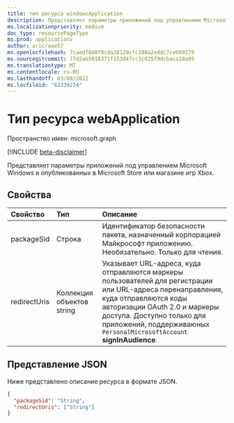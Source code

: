 ```yaml
---
title: тип ресурса windowsApplication
description: Представляет параметры приложений под управлением Microsoft Windows и опубликованных в Microsoft Store или магазине игр Xbox.
ms.localizationpriority: medium
doc_type: resourcePageType
ms.prod: applications
author: aricrowe57
ms.openlocfilehash: 7caedf0d8f8cda38129cfc108a2e4dc7ce609279
ms.sourcegitcommit: 77d2ab5018371f153d47cc1cd25f9dcbaca28a95
ms.translationtype: MT
ms.contentlocale: ru-RU
ms.lasthandoff: 03/08/2022
ms.locfileid: "63339224"
---
```

# <a name="webapplication-resource-type"></a>Тип ресурса webApplication

Пространство имен: microsoft.graph

[!INCLUDE [beta-disclaimer](../../includes/beta-disclaimer.md)]

Представляет параметры приложений под управлением Microsoft Windows и опубликованных в Microsoft Store или магазине игр Xbox.

## <a name="properties"></a>Свойства

| Свойство | Тип | Описание |
|:---------|:-----|:------------|
| packageSid | Строка | Идентификатор безопасности пакета, назначенный корпорацией Майкрософт приложению. Необязательно. Только для чтения. |
| redirectUris | Коллекция объектов string | Указывает URL-адреса, куда отправляются маркеры пользователей для регистрации или URL-адреса перенаправления, куда отправляются коды авторизации OAuth 2.0 и маркеры доступа. Доступно только для приложений, поддерживаюных `PersonalMicrosoftAccount` **signInAudience**. |

## <a name="json-representation"></a>Представление JSON
Ниже представлено описание ресурса в формате JSON.

<!-- {
  "blockType": "resource",
  "optionalProperties": [

  ],
  "@odata.type": "microsoft.graph.windowsApplication"
}-->

```json
{
  "packageSid": "String",
  "redirectUris": ["String"]
}

```